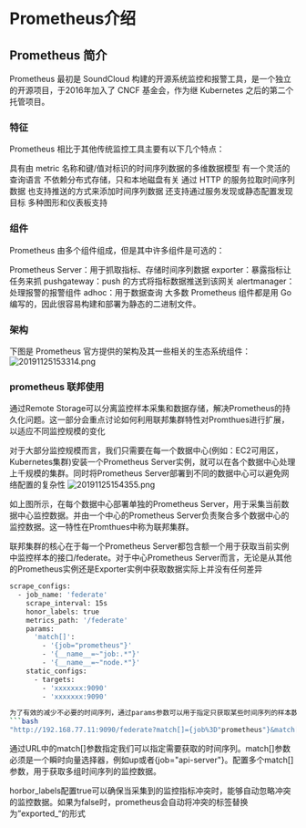 # Prometheus介绍


## Prometheus 简介
Prometheus 最初是 SoundCloud 构建的开源系统监控和报警工具，是一个独立的开源项目，于2016年加入了 CNCF 基金会，作为继 Kubernetes 之后的第二个托管项目。
### 特征
Prometheus 相比于其他传统监控工具主要有以下几个特点：

具有由 metric 名称和键/值对标识的时间序列数据的多维数据模型
有一个灵活的查询语言
不依赖分布式存储，只和本地磁盘有关
通过 HTTP 的服务拉取时间序列数据
也支持推送的方式来添加时间序列数据
还支持通过服务发现或静态配置发现目标
多种图形和仪表板支持
### 组件
Prometheus 由多个组件组成，但是其中许多组件是可选的：

Prometheus Server：用于抓取指标、存储时间序列数据
exporter：暴露指标让任务来抓
pushgateway：push 的方式将指标数据推送到该网关
alertmanager：处理报警的报警组件
adhoc：用于数据查询
大多数 Prometheus 组件都是用 Go 编写的，因此很容易构建和部署为静态的二进制文件。
### 架构
下图是 Prometheus 官方提供的架构及其一些相关的生态系统组件：
![20191125153314.png](https://i.loli.net/2019/11/25/FRnrWzNPwm4eyZJ.png)
### prometheus 联邦使用
通过Remote Storage可以分离监控样本采集和数据存储，解决Prometheus的持久化问题。这一部分会重点讨论如何利用联邦集群特性对Promthues进行扩展，以适应不同监控规模的变化

对于大部分监控规模而言，我们只需要在每一个数据中心(例如：EC2可用区，Kubernetes集群)安装一个Prometheus Server实例，就可以在各个数据中心处理上千规模的集群。同时将Prometheus Server部署到不同的数据中心可以避免网络配置的复杂性
![20191125154355.png](https://i.loli.net/2019/11/25/BhjaxmdLnIWOqef.png)

如上图所示，在每个数据中心部署单独的Prometheus Server，用于采集当前数据中心监控数据。并由一个中心的Prometheus Server负责聚合多个数据中心的监控数据。这一特性在Promthues中称为联邦集群。

联邦集群的核心在于每一个Prometheus Server都包含额一个用于获取当前实例中监控样本的接口/federate。对于中心Prometheus Server而言，无论是从其他的Prometheus实例还是Exporter实例中获取数据实际上并没有任何差异

```bash
scrape_configs:
  - job_name: 'federate'
    scrape_interval: 15s
    honor_labels: true
    metrics_path: '/federate'
    params:
      'match[]':
        - '{job="prometheus"}'
        - '{__name__=~"job:.*"}'
        - '{__name__=~"node.*"}'
    static_configs:
      - targets:
        - 'xxxxxxx:9090'
        - 'xxxxxxx:9090'

为了有效的减少不必要的时间序列，通过params参数可以用于指定只获取某些时间序列的样本数据，例如
```bash
"http://192.168.77.11:9090/federate?match[]={job%3D"prometheus"}&match[]={__name__%3D~"job%3A.*"}&match[]={__name__%3D~"node.*"}"
```
通过URL中的match[]参数指定我们可以指定需要获取的时间序列。match[]参数必须是一个瞬时向量选择器，例如up或者{job="api-server"}。配置多个match[]参数，用于获取多组时间序列的监控数据。

horbor_labels配置true可以确保当采集到的监控指标冲突时，能够自动忽略冲突的监控数据。如果为false时，prometheus会自动将冲突的标签替换为”exported_“的形式

